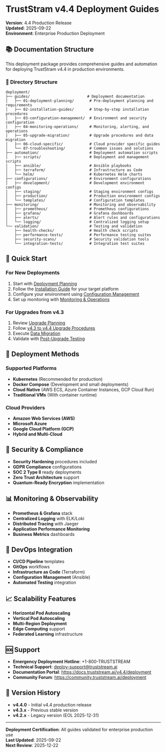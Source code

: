 # TrustStram v4.4 Deployment Guides

**Version**: 4.4 Production Release  
**Updated**: 2025-09-22  
**Environment**: Enterprise Production Deployment  

## 📚 **Documentation Structure**

This deployment package provides comprehensive guides and automation for deploying TrustStram v4.4 in production environments.

### 📁 **Directory Structure**

```
deployment/
├── guides/                          # Deployment documentation
│   ├── 01-deployment-planning/       # Pre-deployment planning and requirements
│   ├── 02-installation-guides/       # Step-by-step installation procedures
│   ├── 03-configuration-management/  # Environment and security configuration
│   ├── 04-monitoring-operations/     # Monitoring, alerting, and operations
│   ├── 05-upgrade-migration/         # Upgrade procedures and data migration
│   ├── 06-cloud-specific/            # Cloud provider specific guides
│   └── 07-troubleshooting/           # Common issues and solutions
├── automation/                       # Deployment automation scripts
│   ├── scripts/                      # Deployment and management scripts
│   ├── ansible/                      # Ansible playbooks
│   ├── terraform/                    # Infrastructure as Code
│   └── helm/                         # Kubernetes Helm charts
├── configurations/                   # Environment configurations
│   ├── development/                  # Development environment configs
│   ├── staging/                      # Staging environment configs
│   ├── production/                   # Production environment configs
│   └── templates/                    # Configuration templates
├── monitoring/                       # Monitoring and observability
│   ├── prometheus/                   # Prometheus configurations
│   ├── grafana/                      # Grafana dashboards
│   ├── alerts/                       # Alert rules and configurations
│   └── logging/                      # Centralized logging setup
└── validation/                       # Testing and validation
    ├── health-checks/                # Health check scripts
    ├── performance-tests/            # Performance testing suites
    ├── security-scans/               # Security validation tools
    └── integration-tests/            # Integration test suites
```

## 🚀 **Quick Start**

### For New Deployments
1. Start with [Deployment Planning](guides/01-deployment-planning/README.md)
2. Follow the [Installation Guide](guides/02-installation-guides/README.md) for your target platform
3. Configure your environment using [Configuration Management](guides/03-configuration-management/README.md)
4. Set up monitoring with [Monitoring & Operations](guides/04-monitoring-operations/README.md)

### For Upgrades from v4.3
1. Review [Upgrade Planning](guides/05-upgrade-migration/upgrade-planning.md)
2. Follow [v4.3 to v4.4 Upgrade Procedures](guides/05-upgrade-migration/v43-to-v44-upgrade.md)
3. Execute [Data Migration](guides/05-upgrade-migration/data-migration.md)
4. Validate with [Post-Upgrade Testing](guides/05-upgrade-migration/post-upgrade-validation.md)

## 🎯 **Deployment Methods**

### Supported Platforms
- **Kubernetes** (Recommended for production)
- **Docker Compose** (Development and small deployments)
- **Cloud Native** (AWS ECS, Azure Container Instances, GCP Cloud Run)
- **Traditional VMs** (With container runtime)

### Cloud Providers
- **Amazon Web Services (AWS)**
- **Microsoft Azure**
- **Google Cloud Platform (GCP)**
- **Hybrid and Multi-Cloud**

## 🔐 **Security & Compliance**

- **Security Hardening** procedures included
- **GDPR Compliance** configurations
- **SOC 2 Type II** ready deployments
- **Zero Trust Architecture** support
- **Quantum-Ready Encryption** implementation

## 📊 **Monitoring & Observability**

- **Prometheus & Grafana** stack
- **Centralized Logging** with ELK/Loki
- **Distributed Tracing** with Jaeger
- **Application Performance Monitoring**
- **Business Metrics** dashboards

## 🔄 **DevOps Integration**

- **CI/CD Pipeline** templates
- **GitOps** workflows
- **Infrastructure as Code** (Terraform)
- **Configuration Management** (Ansible)
- **Automated Testing** integration

## 📈 **Scalability Features**

- **Horizontal Pod Autoscaling**
- **Vertical Pod Autoscaling**
- **Multi-Region Deployment**
- **Edge Computing** support
- **Federated Learning** infrastructure

## 🆘 **Support**

- **Emergency Deployment Hotline**: +1-800-TRUSTSTREAM
- **Technical Support**: deploy-support@truststream.ai
- **Documentation Portal**: https://docs.truststream.ai/v4.4/deployment
- **Community Forum**: https://community.truststream.ai/deployment

## 📝 **Version History**

- **v4.4.0** - Initial v4.4 production release
- **v4.3.x** - Previous stable version
- **v4.2.x** - Legacy version (EOL 2025-12-31)

---

**Deployment Certification**: All guides validated for enterprise production use  
**Last Updated**: 2025-09-22  
**Next Review**: 2025-12-22  